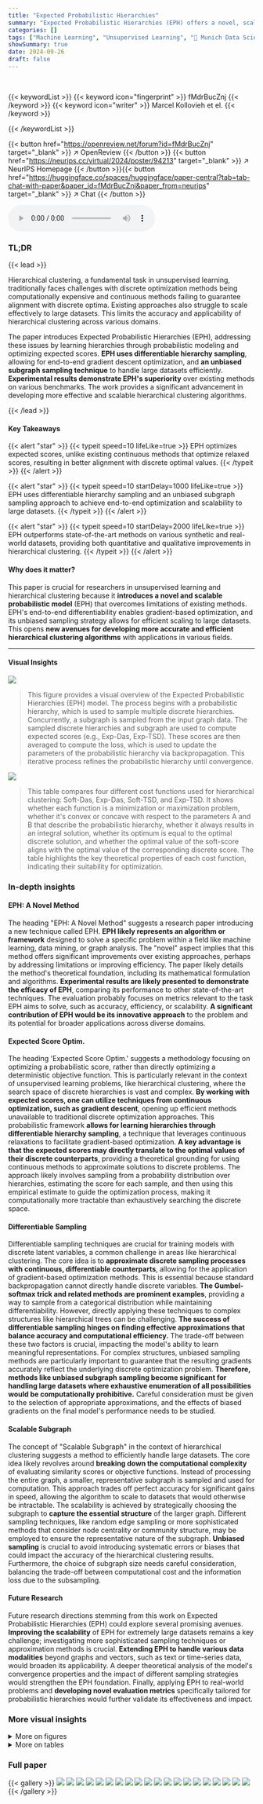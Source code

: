 ```yaml
---
title: "Expected Probabilistic Hierarchies"
summary: "Expected Probabilistic Hierarchies (EPH) offers a novel, scalable approach to hierarchical clustering by optimizing expected scores under a probabilistic model, outperforming existing methods on vario..."
categories: []
tags: ["Machine Learning", "Unsupervised Learning", "🏢 Munich Data Science Institute",]
showSummary: true
date: 2024-09-26
draft: false
---
```


<br>

{{< keywordList >}}
{{< keyword icon="fingerprint" >}} fMdrBucZnj {{< /keyword >}}
{{< keyword icon="writer" >}} Marcel Kollovieh et el. {{< /keyword >}}
 
{{< /keywordList >}}

{{< button href="https://openreview.net/forum?id=fMdrBucZnj" target="_blank" >}}
↗ OpenReview
{{< /button >}}
{{< button href="https://neurips.cc/virtual/2024/poster/94213" target="_blank" >}}
↗ NeurIPS Homepage
{{< /button >}}{{< button href="https://huggingface.co/spaces/huggingface/paper-central?tab=tab-chat-with-paper&paper_id=fMdrBucZnj&paper_from=neurips" target="_blank" >}}
↗ Chat
{{< /button >}}



<audio controls>
    <source src="https://ai-paper-reviewer.com/fMdrBucZnj/podcast.wav" type="audio/wav">
    Your browser does not support the audio element.
</audio>


### TL;DR


{{< lead >}}

Hierarchical clustering, a fundamental task in unsupervised learning, traditionally faces challenges with discrete optimization methods being computationally expensive and continuous methods failing to guarantee alignment with discrete optima.  Existing approaches also struggle to scale effectively to large datasets.  This limits the accuracy and applicability of hierarchical clustering across various domains. 

The paper introduces Expected Probabilistic Hierarchies (EPH), addressing these issues by learning hierarchies through probabilistic modeling and optimizing expected scores.  **EPH uses differentiable hierarchy sampling**, allowing for end-to-end gradient descent optimization, and **an unbiased subgraph sampling technique** to handle large datasets efficiently.  **Experimental results demonstrate EPH's superiority** over existing methods on various benchmarks. The work provides a significant advancement in developing more effective and scalable hierarchical clustering algorithms.

{{< /lead >}}


#### Key Takeaways

{{< alert "star" >}}
{{< typeit speed=10 lifeLike=true >}} EPH optimizes expected scores, unlike existing continuous methods that optimize relaxed scores, resulting in better alignment with discrete optimal values. {{< /typeit >}}
{{< /alert >}}

{{< alert "star" >}}
{{< typeit speed=10 startDelay=1000 lifeLike=true >}} EPH uses differentiable hierarchy sampling and an unbiased subgraph sampling approach to achieve end-to-end optimization and scalability to large datasets. {{< /typeit >}}
{{< /alert >}}

{{< alert "star" >}}
{{< typeit speed=10 startDelay=2000 lifeLike=true >}} EPH outperforms state-of-the-art methods on various synthetic and real-world datasets, providing both quantitative and qualitative improvements in hierarchical clustering. {{< /typeit >}}
{{< /alert >}}

#### Why does it matter?
This paper is crucial for researchers in unsupervised learning and hierarchical clustering because it **introduces a novel and scalable probabilistic model** (EPH) that overcomes limitations of existing methods.  EPH's end-to-end differentiability enables gradient-based optimization, and its unbiased sampling strategy allows for efficient scaling to large datasets.  This opens **new avenues for developing more accurate and efficient hierarchical clustering algorithms** with applications in various fields.

------
#### Visual Insights



![](https://ai-paper-reviewer.com/fMdrBucZnj/figures_3_1.jpg)

> This figure provides a visual overview of the Expected Probabilistic Hierarchies (EPH) model.  The process begins with a probabilistic hierarchy, which is used to sample multiple discrete hierarchies. Concurrently, a subgraph is sampled from the input graph data.  The sampled discrete hierarchies and subgraph are used to compute expected scores (e.g., Exp-Das, Exp-TSD). These scores are then averaged to compute the loss, which is used to update the parameters of the probabilistic hierarchy via backpropagation. This iterative process refines the probabilistic hierarchy until convergence.





![](https://ai-paper-reviewer.com/fMdrBucZnj/tables_4_1.jpg)

> This table compares four different cost functions used for hierarchical clustering: Soft-Das, Exp-Das, Soft-TSD, and Exp-TSD.  It shows whether each function is a minimization or maximization problem, whether it's convex or concave with respect to the parameters A and B that describe the probabilistic hierarchy, whether it always results in an integral solution, whether its optimum is equal to the optimal discrete solution, and whether the optimal value of the soft-score aligns with the optimal value of the corresponding discrete score.  The table highlights the key theoretical properties of each cost function, indicating their suitability for optimization.





### In-depth insights


#### EPH: A Novel Method
The heading "EPH: A Novel Method" suggests a research paper introducing a new technique called EPH.  **EPH likely represents an algorithm or framework** designed to solve a specific problem within a field like machine learning, data mining, or graph analysis.  The "novel" aspect implies that this method offers significant improvements over existing approaches, perhaps by addressing limitations or improving efficiency.  The paper likely details the method's theoretical foundation, including its mathematical formulation and algorithms.  **Experimental results are likely presented to demonstrate the efficacy of EPH**, comparing its performance to other state-of-the-art techniques.  The evaluation probably focuses on metrics relevant to the task EPH aims to solve, such as accuracy, efficiency, or scalability.   **A significant contribution of EPH would be its innovative approach** to the problem and its potential for broader applications across diverse domains.

#### Expected Score Optim.
The heading 'Expected Score Optim.' suggests a methodology focusing on optimizing a probabilistic score, rather than directly optimizing a deterministic objective function. This is particularly relevant in the context of unsupervised learning problems, like hierarchical clustering, where the search space of discrete hierarchies is vast and complex.  **By working with expected scores, one can utilize techniques from continuous optimization, such as gradient descent**, opening up efficient methods unavailable to traditional discrete optimization approaches. This probabilistic framework **allows for learning hierarchies through differentiable hierarchy sampling**,  a technique that leverages continuous relaxations to facilitate gradient-based optimization. **A key advantage is that the expected scores may directly translate to the optimal values of their discrete counterparts**, providing a theoretical grounding for using continuous methods to approximate solutions to discrete problems.  The approach likely involves sampling from a probability distribution over hierarchies, estimating the score for each sample, and then using this empirical estimate to guide the optimization process, making it computationally more tractable than exhaustively searching the discrete space.

#### Differentiable Sampling
Differentiable sampling techniques are crucial for training models with discrete latent variables, a common challenge in areas like hierarchical clustering.  The core idea is to **approximate discrete sampling processes with continuous, differentiable counterparts**, allowing for the application of gradient-based optimization methods. This is essential because standard backpropagation cannot directly handle discrete variables.  **The Gumbel-softmax trick and related methods are prominent examples**, providing a way to sample from a categorical distribution while maintaining differentiability.  However, directly applying these techniques to complex structures like hierarchical trees can be challenging.  **The success of differentiable sampling hinges on finding effective approximations that balance accuracy and computational efficiency.** The trade-off between these two factors is crucial, impacting the model's ability to learn meaningful representations.  For complex structures, unbiased sampling methods are particularly important to guarantee that the resulting gradients accurately reflect the underlying discrete optimization problem.  **Therefore, methods like unbiased subgraph sampling become significant for handling large datasets where exhaustive enumeration of all possibilities would be computationally prohibitive.**  Careful consideration must be given to the selection of appropriate approximations, and the effects of biased gradients on the final model's performance needs to be studied.

#### Scalable Subgraph
The concept of "Scalable Subgraph" in the context of hierarchical clustering suggests a method to efficiently handle large datasets.  The core idea likely revolves around **breaking down the computational complexity** of evaluating similarity scores or objective functions.  Instead of processing the entire graph, a smaller, representative subgraph is sampled and used for computation.  This approach trades off perfect accuracy for significant gains in speed, allowing the algorithm to scale to datasets that would otherwise be intractable. The scalability is achieved by strategically choosing the subgraph to **capture the essential structure** of the larger graph.  Different sampling techniques, like random edge sampling or more sophisticated methods that consider node centrality or community structure, may be employed to ensure the representative nature of the subgraph.  **Unbiased sampling** is crucial to avoid introducing systematic errors or biases that could impact the accuracy of the hierarchical clustering results.  Furthermore, the choice of subgraph size needs careful consideration, balancing the trade-off between computational cost and the information loss due to the subsampling.

#### Future Research
Future research directions stemming from this work on Expected Probabilistic Hierarchies (EPH) could explore several promising avenues.  **Improving the scalability** of EPH for extremely large datasets remains a key challenge;  investigating more sophisticated sampling techniques or approximation methods is crucial.  **Extending EPH to handle various data modalities** beyond graphs and vectors, such as text or time-series data, would broaden its applicability.  A deeper theoretical analysis of the model's convergence properties and the impact of different sampling strategies would strengthen the EPH foundation.  Finally, applying EPH to real-world problems and **developing novel evaluation metrics** specifically tailored for probabilistic hierarchies would further validate its effectiveness and impact.


### More visual insights

<details>
<summary>More on figures
</summary>


![](https://ai-paper-reviewer.com/fMdrBucZnj/figures_4_1.jpg)

> This figure demonstrates a scenario where the Flexible Probabilistic Hierarchy (FPH) method fails to find the optimal hierarchy that minimizes the Dasgupta cost, unlike the Expected Probabilistic Hierarchies (EPH) method. It uses an unweighted K4 graph (complete graph with 4 nodes) as an example.  FPH, using a continuous relaxation, achieves a Dasgupta cost of 4.0 after discretization, while the optimal discrete hierarchy has a cost of 3.0. However, EPH successfully identifies this optimal discrete hierarchy with a cost of 3.0, showcasing its advantage over FPH in finding the optimal discrete hierarchy.


![](https://ai-paper-reviewer.com/fMdrBucZnj/figures_7_1.jpg)

> This figure shows the impact of two hyperparameters on the performance of the Expected Probabilistic Hierarchies (EPH) model for hierarchical clustering.  The left panel illustrates how the normalized Dasgupta cost changes with varying numbers of sampled hierarchies used during training.  Different colors represent different datasets. The right panel examines the effect of the number of sampled edges on the normalized Dasgupta cost, comparing EPH against the average linkage algorithm (AL) and a full graph training (FG).  The normalization ensures that each dataset's mean is zero and standard deviation is one, allowing for comparison across different datasets.


![](https://ai-paper-reviewer.com/fMdrBucZnj/figures_8_1.jpg)

> This figure visualizes the ground truth and the hierarchical clustering results obtained by EPH for both small and large Hierarchical Stochastic Block Models (HSBMs).  The top row shows the results for a small HSBM, while the bottom row shows the results for a larger HSBM.  Within each row, the leftmost panel displays the ground truth community structure (GT), the middle panel shows the dendrogram generated by EPH using the expected Dasgupta cost (Exp-Das), and the rightmost panel shows the dendrogram produced by EPH using the expected Tree-Sampling Divergence (Exp-TSD).  The color-coding in the dendrograms represents the clusters identified by the algorithm.  The figure provides a visual comparison of how well EPH's clustering results align with the ground truth community structure for different network sizes and using different evaluation metrics.


![](https://ai-paper-reviewer.com/fMdrBucZnj/figures_9_1.jpg)

> The figure shows the largest cluster inferred on the Cifar-100 dataset using EPH. The left subplot shows the 16 images with the highest probability, and the right subplot shows the 16 images with the lowest probability. The images with high probabilities are all similar and related to insects, demonstrating EPH's ability to group similar images together. The images with low probabilities do not fit into the group, illustrating EPH's capacity to measure uncertainty in cluster assignments.


![](https://ai-paper-reviewer.com/fMdrBucZnj/figures_12_1.jpg)

> This figure illustrates the three possible scenarios when calculating the joint probability of the lowest common ancestor (LCA) and ancestor probabilities.  It shows how the paths from three leaves (v1, v2, and v) to an internal node (zk) can intersect at different points (zk', zk, or zk) depending on the tree structure. This is important for calculating the expected Dasgupta cost.


![](https://ai-paper-reviewer.com/fMdrBucZnj/figures_15_1.jpg)

> This figure demonstrates that the expected Dasgupta cost (Exp-Das), a function used in the Expected Probabilistic Hierarchies (EPH) method, is neither convex nor concave.  It presents three different hierarchies (a, b, c) and two graphs (d, e).  Hierarchy (c) is a linear interpolation between (a) and (b). Graphs (d) and (e) illustrate scenarios where the function behaves convexly and concavely, respectively. This non-convexity and non-concavity property complicates optimization but is explained and addressed within the EPH method.


![](https://ai-paper-reviewer.com/fMdrBucZnj/figures_15_2.jpg)

> This figure shows an example where the Flexible Probabilistic Hierarchy (FPH) method fails to find the optimal hierarchy that minimizes the Dasgupta cost.  FPH's continuous relaxation results in a Soft-Das score lower than the optimal discrete Dasgupta cost. In contrast, the Expected Probabilistic Hierarchies (EPH) method successfully finds the minimizing hierarchy. The figure uses an unweighted K4 graph for simplicity, but a similar issue is demonstrated with a weighted graph in Figure 8.


![](https://ai-paper-reviewer.com/fMdrBucZnj/figures_18_1.jpg)

> The figure visualizes the largest cluster inferred on the Cifar-100 dataset using the EPH method.  It shows the 16 images with the highest probability (left) and the 16 images with the lowest probability (right) for the largest cluster.  The images with high probabilities are visually similar (insects), demonstrating EPH's ability to group similar images. The images with low probabilities do not visually fit in this group, illustrating EPH's capability to measure uncertainty in cluster assignments.


![](https://ai-paper-reviewer.com/fMdrBucZnj/figures_18_2.jpg)

> The figure shows the largest cluster obtained by applying the EPH model on the Cifar-100 dataset.  It displays two sets of 16 images each. (a) shows the 16 images with the highest probability of belonging to the cluster, and (b) shows the 16 images with the lowest probability. The images in (a) are visually similar and consistent with the theme of the cluster, whereas the images in (b) are more diverse and less representative of the cluster's characteristics. This visualization demonstrates the capacity of EPH to both identify coherent clusters and quantify the uncertainty associated with cluster assignments.


![](https://ai-paper-reviewer.com/fMdrBucZnj/figures_19_1.jpg)

> This figure visualizes the largest cluster identified by the EPH model on the Cifar-100 dataset.  It showcases two sub-figures. (a) Highest Probability displays the 16 images with the highest probability within that cluster, showing a clear visual similarity related to insects. (b) Lowest Probability shows the 16 images with the lowest probability in that same cluster, demonstrating that they visually differ and do not strongly fit the identified theme. The images illustrate the model's ability to discern clear visual patterns and quantify uncertainty within clusters by examining the probability assignments to each image.


![](https://ai-paper-reviewer.com/fMdrBucZnj/figures_19_2.jpg)

> This figure visualizes the results of applying the Expected Probabilistic Hierarchies (EPH) method to the OpenFlight dataset, a graph representing flight connections between various locations worldwide.  The left side shows the geographical distribution of the 64 clusters identified by EPH using two different objective functions: Exp-Das (expected Dasgupta cost) and Exp-TSD (expected Tree-Sampling Divergence). The right side displays the corresponding dendrograms for both objective functions, visually representing the hierarchical structure of the clusters. This allows for a direct comparison of the clustering results based on these two different metrics, showcasing how the hierarchical structure changes when optimizing for different objective functions.  Each color represents a cluster, and the dendrogram's branch lengths reflect the distance between clusters.


![](https://ai-paper-reviewer.com/fMdrBucZnj/figures_20_1.jpg)

> This figure visualizes the results of the EPH algorithm on five vector datasets (Zoo, Iris, Digits, Segmentation, and Spambase).  It uses t-SNE to reduce the dimensionality of the data for better visualization. For each dataset, it shows three plots side-by-side:  1. **Ground Truth Clusters:** Shows the actual cluster assignments for each data point, providing a baseline for comparison. 2. **Inferred Flattened Clusters:** Shows the cluster assignments generated by the EPH algorithm after flattening the hierarchical structure. 3. **Dendrograms:** Provides a visual representation of the hierarchical clustering produced by EPH. The dendrogram illustrates the relationships between clusters and how they merge at different levels of granularity.   The purpose is to allow a visual comparison of the ground truth and the EPH's performance in clustering these datasets.


![](https://ai-paper-reviewer.com/fMdrBucZnj/figures_21_1.jpg)

> This figure displays the results of a linear interpolation experiment conducted on seven different graph datasets (Brain, Citeseer, Cora-ML, Genes, OpenFlight, Polblogs, and WikiPhysics). The experiment interpolates between the average linkage hierarchy and the hierarchy inferred by the Exp-Das algorithm, evaluating the Soft-Das and Exp-Das scores at different interpolation points (denoted by 'Factor a' on the x-axis). The y-axis shows the normalized Soft-Das and Exp-Das scores, respectively. This visualization provides insight into the relationship between the average linkage approach and the Exp-Das optimized hierarchy, highlighting potential differences in scoring metrics and the impact of the optimization procedure.


![](https://ai-paper-reviewer.com/fMdrBucZnj/figures_22_1.jpg)

> This figure shows the results of a hyperparameter study for the EPH model, investigating the impact of the number of sampled hierarchies and the number of sampled edges on the normalized Dasgupta cost. The left panel displays the effect of varying the number of sampled hierarchies, comparing EPH's performance with the average linkage algorithm (AL) and training on the full graph.  The right panel shows a similar comparison using different numbers of sampled edges.  In both panels, the results are normalized across different datasets to allow for a clear comparison.


![](https://ai-paper-reviewer.com/fMdrBucZnj/figures_22_2.jpg)

> This figure shows the results of a hyperparameter study conducted to determine the optimal number of sampled hierarchies and edges for the EPH model. The left panel shows how the normalized Dasgupta cost varies with the number of sampled hierarchies for different datasets (Brain, OpenFlight, Genes, Citeseer, Cora-ML, Polblogs, WikiPhysics). The right panel shows how the normalized Dasgupta cost varies with the number of sampled edges for different datasets (Zoo, Iris, Glass, Digits, Segmentation, Spambase, Letter, Cifar-100).  The average linkage algorithm (AL) and a training on the full graph (FG) are also included as baselines for comparison. The scores are normalized to have a mean of zero and a standard deviation of one for each dataset.


![](https://ai-paper-reviewer.com/fMdrBucZnj/figures_23_1.jpg)

> This figure provides a visual overview of the Expected Probabilistic Hierarchies (EPH) model. It shows the process of sampling discrete hierarchies and subgraphs, computing the expected scores, and updating the probabilistic hierarchy through backpropagation. The figure highlights the key steps involved in EPH and shows how differentiable hierarchy and subgraph sampling are used to optimize expected scores.


![](https://ai-paper-reviewer.com/fMdrBucZnj/figures_23_2.jpg)

> This figure illustrates the workflow of the Expected Probabilistic Hierarchies (EPH) model.  EPH begins by sampling discrete hierarchies and subgraphs from the input data using differentiable sampling techniques.  These samples are then used to compute and average the expected scores. Finally, backpropagation is used to update the probabilistic hierarchy, improving its ability to represent the underlying data structure.


</details>




<details>
<summary>More on tables
</summary>


![](https://ai-paper-reviewer.com/fMdrBucZnj/tables_7_1.jpg)
> This table presents the results of different hierarchical clustering methods on various graph datasets.  The methods are compared using two metrics: Dasgupta cost and Tree-sampling divergence. Lower Dasgupta cost and higher Tree-sampling divergence indicate better clustering performance.  The table highlights the best performing method for each dataset and metric.

![](https://ai-paper-reviewer.com/fMdrBucZnj/tables_7_2.jpg)
> This table presents the Dasgupta costs achieved by different hierarchical clustering methods on eight vector datasets. The Dasgupta cost is a metric used to evaluate the quality of hierarchical clustering results. Lower scores indicate better clustering performance.  The table compares several methods, including traditional linkage-based algorithms (WL, AL, SL, CL),  and more recent methods like Louvain, RSC, UF, gHHC, HypHC, FPH, and the proposed method EPH. The best and second-best results for each dataset are highlighted in bold and underlined, respectively, to show the relative performance of each method.

![](https://ai-paper-reviewer.com/fMdrBucZnj/tables_8_1.jpg)
> This table presents the results of the Expected Probabilistic Hierarchies (EPH) method on two Hierarchical Stochastic Block Models (HSBMs) with varying sizes.  It compares the Dasgupta cost and Tree-sampling divergence of the hierarchies generated by EPH against the ground truth (GT) hierarchies.  It also shows the normalized mutual information (NMI) at different levels of the hierarchy, indicating the alignment between the EPH-generated hierarchies and the ground truth.

![](https://ai-paper-reviewer.com/fMdrBucZnj/tables_8_2.jpg)
> This table presents the results of the Expected Probabilistic Hierarchies (EPH) method on two Hierarchical Stochastic Block Models (HSBMs), one small and one large.  It compares the performance of EPH against the ground truth (GT) in terms of Dasgupta cost and Tree-Sampling Divergence.  The normalized mutual information (NMI) at different levels of the hierarchy is also included, showing how well EPH recovers the structure of the ground truth HSBMs.

![](https://ai-paper-reviewer.com/fMdrBucZnj/tables_14_1.jpg)
> This table shows the Dasgupta costs for different combinations of hierarchies (T1, T2, and T_I) and graphs (convex and concave examples) from Figure 7 in the paper. The values demonstrate that the Exp-Das function is neither convex nor concave, supporting the paper's claim about the function's properties.

![](https://ai-paper-reviewer.com/fMdrBucZnj/tables_16_1.jpg)
> This table provides a summary of the graph datasets used in the paper's experiments. For each dataset, it lists the number of nodes (vertices), the number of edges, and the license under which the dataset is available.

![](https://ai-paper-reviewer.com/fMdrBucZnj/tables_16_2.jpg)
> This table presents an overview of the eight vector datasets used in the paper's experiments.  For each dataset, it lists the number of data points, the number of attributes (features) for each data point, the number of classes, and the license under which the dataset is available. The datasets include Zoo, Iris, Glass, Digits, Segmentation, Spambase, Letter, and Cifar-100, representing a variety of data types and sizes.

![](https://ai-paper-reviewer.com/fMdrBucZnj/tables_16_3.jpg)
> This table presents a summary of the characteristics of the two hierarchical stochastic block models (HSBMs) used in the experiments. It shows the number of nodes, edges, and clusters for both the small and large HSBMs.

![](https://ai-paper-reviewer.com/fMdrBucZnj/tables_17_1.jpg)
> This table presents the hyperparameters used in the experiments for the different methods: EPH, FPH, HypHC, UF, and DeepWalk. It specifies the learning rate (LR), initialization methods, number of samples used for approximating expectations, temperature parameters for softmax functions, number of epochs for training, number of triplets, loss functions, and embedding dimensions.  Specific hyperparameter settings are noted for different datasets (DBLP, Spambase, Letter, and Cifar-100) reflecting adaptations to variations in dataset properties.

![](https://ai-paper-reviewer.com/fMdrBucZnj/tables_17_2.jpg)
> This table presents the results of different hierarchical clustering methods on various graph datasets.  The methods are compared based on two metrics: Dasgupta cost and Tree-sampling divergence.  Lower Dasgupta cost and higher Tree-sampling divergence indicate better clustering performance. The table shows that the proposed EPH method achieves the best results in most cases, outperforming various baselines including other state-of-the-art methods.

![](https://ai-paper-reviewer.com/fMdrBucZnj/tables_18_1.jpg)
> This table presents the results obtained using the Flexible Probabilistic Hierarchy (FPH) method on two synthetic datasets generated using the Hierarchical Stochastic Block Model (HSBM): a small HSBM and a large HSBM. The results are evaluated based on two metrics: the Dasgupta cost and the Tree-sampling divergence. The table also includes the normalized mutual information (NMI) at different levels (Level 1, 2, and 3) of the hierarchy.  The ground truth (GT) values are provided for comparison, allowing for the assessment of FPH's ability to recover the ground truth hierarchy.

![](https://ai-paper-reviewer.com/fMdrBucZnj/tables_21_1.jpg)
> This table presents the Dasgupta costs achieved by different hierarchical clustering methods on eight vector datasets.  The Dasgupta cost is a lower score is better metric used to evaluate the quality of a hierarchical clustering.  The table compares the performance of various methods including traditional linkage algorithms (WL, AL, SL, CL),  Louvain modularity maximization, recursive sparsest cut, and more recent continuous methods such as Ultrametric Fitting, Hyperbolic Hierarchical Clustering, gradient-based Hyperbolic Hierarchical Clustering, Flexible Probabilistic Hierarchy, and the proposed Expected Probabilistic Hierarchies (EPH) method. The best and second-best scores for each dataset are highlighted.

![](https://ai-paper-reviewer.com/fMdrBucZnj/tables_21_2.jpg)
> This table compares the Dasgupta costs achieved by using constrained and unconstrained optimization methods on various graph datasets.  The number of internal nodes (n') is fixed at 512.  The results highlight the impact of enforcing the row-stochasticity constraint on the optimization process, revealing how this constraint affects the quality of the resulting hierarchical clustering as measured by the Dasgupta cost.

![](https://ai-paper-reviewer.com/fMdrBucZnj/tables_21_3.jpg)
> This table compares the Dasgupta costs obtained using different initialization methods for the EPH model on several graph datasets. The first three rows show the initial Dasgupta costs before training using random, Average Linkage (AL), and Flexible Probabilistic Hierarchy (FPH) methods. The last three rows present the Dasgupta costs after training with the EPH model using each of these initialization methods. The best and second-best results are highlighted in bold and underlined, respectively.

![](https://ai-paper-reviewer.com/fMdrBucZnj/tables_22_1.jpg)
> This table compares the Dasgupta costs achieved by using direct parametrization versus embedding parametrization for the matrices A and B in the EPH model.  It shows that the direct parametrization consistently outperforms the embedding approach except for PolBlogs. The results highlight the trade-off between the simplicity and performance of the direct method compared to the added complexity of embedding, especially when considering that the embedding approach required significantly more training epochs (20000 vs 1000).

![](https://ai-paper-reviewer.com/fMdrBucZnj/tables_23_1.jpg)
> This table presents the results of different hierarchical clustering methods on various graph datasets.  The methods compared include several linkage algorithms (WL, AL), Louvain, recursive sparsest cut (RSC), Ultrametric Fitting (UF), gradient-based Hyperbolic Hierarchical Clustering (gHHC), Hyperbolic Hierarchical Clustering (HypHC), Flexible Probabilistic Hierarchy (FPH), and the proposed Expected Probabilistic Hierarchies (EPH).  The table shows the Dasgupta cost and Tree-sampling divergence for each method on each dataset.  Lower Dasgupta cost and higher Tree-sampling divergence indicate better performance.

![](https://ai-paper-reviewer.com/fMdrBucZnj/tables_24_1.jpg)
> This table presents the standard deviations of the Dasgupta cost and tree-sampling divergence for different graph datasets.  The values represent the variability or uncertainty in the results obtained for the different algorithms on each dataset.  A higher standard deviation indicates more variability in the results.

![](https://ai-paper-reviewer.com/fMdrBucZnj/tables_24_2.jpg)
> This table presents a comparison of the Dasgupta cost achieved by different hierarchical clustering methods on eight vector datasets.  The Dasgupta cost is a lower-is-better metric that evaluates the quality of a hierarchical clustering.  The table shows that EPH consistently achieves the lowest Dasgupta cost across most datasets, indicating superior performance compared to other methods.

![](https://ai-paper-reviewer.com/fMdrBucZnj/tables_24_3.jpg)
> This table presents a comparison of different hierarchical clustering methods on several graph datasets.  The methods compared include various linkage algorithms (WL, AL, Louv, RSC), continuous optimization approaches (UF, gHHC, HypHC, FPH), and the proposed EPH method.  For each method and each dataset, the Dasgupta cost and tree-sampling divergence are reported.  The best-performing method for each metric and dataset is shown in bold, with the second-best underlined. This allows for a quantitative comparison of the methods across different datasets and metrics.

![](https://ai-paper-reviewer.com/fMdrBucZnj/tables_24_4.jpg)
> This table presents a comparison of different hierarchical clustering methods on several graph datasets.  The methods are evaluated based on two metrics: Dasgupta cost (lower is better) and Tree-sampling divergence (higher is better).  The table shows the performance of various methods (WL, AL, Louv, RSC, UF, gHHC, HypHC, FPH, and EPH) across multiple datasets (PolBlogs, Brain, Citeseer, Genes, Cora-ML, OpenFlight, WikiPhysics, and DBLP). The best and second-best performing methods for each dataset and metric are highlighted.

![](https://ai-paper-reviewer.com/fMdrBucZnj/tables_24_5.jpg)
> This table presents the results of different hierarchical clustering methods on several graph datasets.  It shows the Dasgupta cost and Tree-sampling divergence scores for each method. The best-performing method for each dataset and metric is highlighted in bold, while the second-best is underlined.  This allows for a comparison of the performance of various algorithms across different datasets and metrics.

![](https://ai-paper-reviewer.com/fMdrBucZnj/tables_25_1.jpg)
> This table shows the runtime in seconds for various hierarchical clustering algorithms on eight different graph datasets.  The number of internal nodes (n') is fixed at 512. The algorithms include standard linkage methods (WL, AL, Louv.), a recursive sparsest cut method (RSC), gradient-based continuous methods (UF, gHHC, HypHC), the Flexible Probabilistic Hierarchy method (FPH), and the proposed Expected Probabilistic Hierarchies method (EPH) and its minimized version.  The table helps illustrate the computational efficiency of the different methods, particularly highlighting the runtime of EPH compared to others.

![](https://ai-paper-reviewer.com/fMdrBucZnj/tables_25_2.jpg)
> This table shows the runtime in seconds for different hierarchical clustering algorithms on eight vector datasets.  The number of internal nodes (n') used in the algorithms is the minimum between n-1 (where n is the number of data points in the dataset) and 512. The algorithms compared include various linkage methods (WL, AL, SL, CL), Louvain, RSC, UF, gHHC, HypHC, FPH, and EPH. The table provides a detailed comparison of the computational efficiency of each algorithm on various datasets of different sizes.

</details>




### Full paper

{{< gallery >}}
<img src="https://ai-paper-reviewer.com/fMdrBucZnj/1.png" class="grid-w50 md:grid-w33 xl:grid-w25" />
<img src="https://ai-paper-reviewer.com/fMdrBucZnj/2.png" class="grid-w50 md:grid-w33 xl:grid-w25" />
<img src="https://ai-paper-reviewer.com/fMdrBucZnj/3.png" class="grid-w50 md:grid-w33 xl:grid-w25" />
<img src="https://ai-paper-reviewer.com/fMdrBucZnj/4.png" class="grid-w50 md:grid-w33 xl:grid-w25" />
<img src="https://ai-paper-reviewer.com/fMdrBucZnj/5.png" class="grid-w50 md:grid-w33 xl:grid-w25" />
<img src="https://ai-paper-reviewer.com/fMdrBucZnj/6.png" class="grid-w50 md:grid-w33 xl:grid-w25" />
<img src="https://ai-paper-reviewer.com/fMdrBucZnj/7.png" class="grid-w50 md:grid-w33 xl:grid-w25" />
<img src="https://ai-paper-reviewer.com/fMdrBucZnj/8.png" class="grid-w50 md:grid-w33 xl:grid-w25" />
<img src="https://ai-paper-reviewer.com/fMdrBucZnj/9.png" class="grid-w50 md:grid-w33 xl:grid-w25" />
<img src="https://ai-paper-reviewer.com/fMdrBucZnj/10.png" class="grid-w50 md:grid-w33 xl:grid-w25" />
<img src="https://ai-paper-reviewer.com/fMdrBucZnj/11.png" class="grid-w50 md:grid-w33 xl:grid-w25" />
<img src="https://ai-paper-reviewer.com/fMdrBucZnj/12.png" class="grid-w50 md:grid-w33 xl:grid-w25" />
<img src="https://ai-paper-reviewer.com/fMdrBucZnj/13.png" class="grid-w50 md:grid-w33 xl:grid-w25" />
<img src="https://ai-paper-reviewer.com/fMdrBucZnj/14.png" class="grid-w50 md:grid-w33 xl:grid-w25" />
<img src="https://ai-paper-reviewer.com/fMdrBucZnj/15.png" class="grid-w50 md:grid-w33 xl:grid-w25" />
<img src="https://ai-paper-reviewer.com/fMdrBucZnj/16.png" class="grid-w50 md:grid-w33 xl:grid-w25" />
<img src="https://ai-paper-reviewer.com/fMdrBucZnj/17.png" class="grid-w50 md:grid-w33 xl:grid-w25" />
<img src="https://ai-paper-reviewer.com/fMdrBucZnj/18.png" class="grid-w50 md:grid-w33 xl:grid-w25" />
<img src="https://ai-paper-reviewer.com/fMdrBucZnj/19.png" class="grid-w50 md:grid-w33 xl:grid-w25" />
<img src="https://ai-paper-reviewer.com/fMdrBucZnj/20.png" class="grid-w50 md:grid-w33 xl:grid-w25" />
{{< /gallery >}}